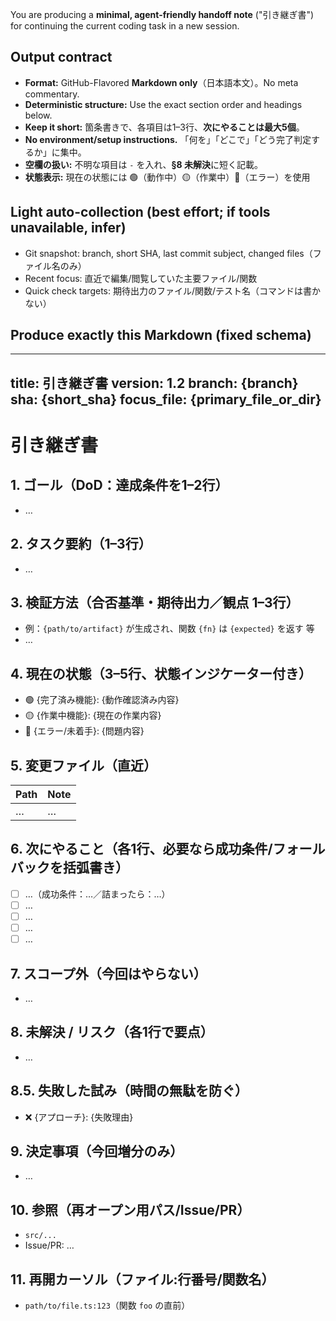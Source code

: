 You are producing a **minimal, agent-friendly handoff note** ("引き継ぎ書") for
continuing the current coding task in a new session.

## Output contract

- **Format:** GitHub-Flavored **Markdown only**（日本語本文）。No meta commentary.
- **Deterministic structure:** Use the exact section order and headings below.
- **Keep it short:** 箇条書きで、各項目は1–3行、**次にやることは最大5個**。
- **No environment/setup instructions.** 「何を」「どこで」「どう完了判定するか」に集中。
- **空欄の扱い:** 不明な項目は `-` を入れ、**§8 未解決**に短く記載。
- **状態表示:** 現在の状態には 🟢（動作中）🟡（作業中）🔴（エラー）を使用

## Light auto-collection (best effort; if tools unavailable, infer)

- Git snapshot: branch, short SHA, last commit subject, changed files（ファイル名のみ）
- Recent focus: 直近で編集/閲覧していた主要ファイル/関数
- Quick check targets: 期待出力のファイル/関数/テスト名（コマンドは書かない）

## Produce exactly this Markdown (fixed schema)
---
title: 引き継ぎ書
version: 1.2
branch: {branch}
sha: {short_sha}
focus_file: {primary_file_or_dir}
---

# 引き継ぎ書

## 1. ゴール（DoD：達成条件を1–2行）

- …

## 2. タスク要約（1–3行）

- …

## 3. 検証方法（合否基準・期待出力／観点 1–3行）

- 例：`{path/to/artifact}` が生成され、関数 `{fn}` は `{expected}` を返す 等
- …

## 4. 現在の状態（3–5行、状態インジケーター付き）

- 🟢 {完了済み機能}: {動作確認済み内容}
- 🟡 {作業中機能}: {現在の作業内容}
- 🔴 {エラー/未着手}: {問題内容}

## 5. 変更ファイル（直近）

| Path | Note |
|------|------|
| …    | …    |

## 6. 次にやること（各1行、必要なら成功条件/フォールバックを括弧書き）

- [ ] …（成功条件：…／詰まったら：…）
- [ ] …
- [ ] …
- [ ] …
- [ ] …

## 7. スコープ外（今回はやらない）

- …

## 8. 未解決 / リスク（各1行で要点）

- …

## 8.5. 失敗した試み（時間の無駄を防ぐ）

- ❌ {アプローチ}: {失敗理由}

## 9. 決定事項（今回増分のみ）

- …

## 10. 参照（再オープン用パス/Issue/PR）

- `src/...`
- Issue/PR: …

## 11. 再開カーソル（ファイル:行番号/関数名）

- `path/to/file.ts:123`（関数 `foo` の直前）
